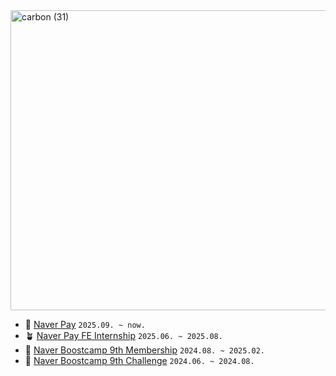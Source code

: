 <img width="1440" height="480" alt="carbon (31)" src="https://github.com/user-attachments/assets/5bdec74a-9811-44c5-8e42-60001c3e4bb3" />

- 🏦 [Naver Pay](https://www.naverfincorp.com/) `2025.09. ~ now.`
- 🪴 [Naver Pay FE Internship](https://www.naverfincorp.com/) `2025.06. ~ 2025.08.`
- 🌿 [Naver Boostcamp 9th Membership](https://boostcamp.connect.or.kr/) `2024.08. ~ 2025.02.`
- 🌱 [Naver Boostcamp 9th Challenge](https://boostcamp.connect.or.kr/) `2024.06. ~ 2024.08.`
